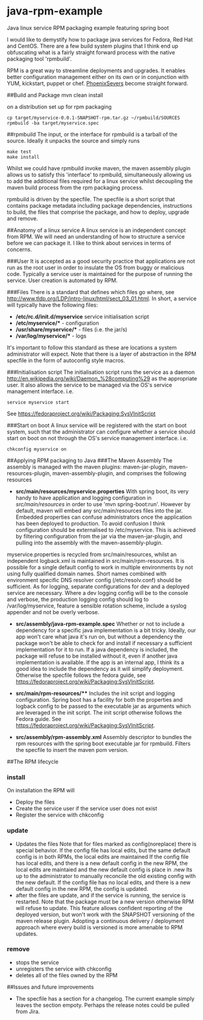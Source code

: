 # java-rpm-example
Java linux service RPM packaging example featuring spring boot

I would like to demystify how to package java services for Fedora, Red Hat and CentOS.
There are a few build system plugins that I think end up obfuscating what is a fairly straight forward
process with the native packaging tool 'rpmbuild'.

RPM is a great way to streamline deployments and upgrades. It enables better configuration management either on its own
or in conjunction with YUM, kickstart, puppet or chef. [PhoenixSevers](http://martinfowler.com/bliki/PhoenixServer.html) become straight forward.

##Build and Package
    mvn clean install

on a distribution set up for rpm packaging

    cp target/myservice-0.0.1-SNAPSHOT-rpm.tar.gz ~/rpmbuild/SOURCES
    rpmbuild -ba target/myservice.spec

##rpmbuild
The input, or the interface for rpmbuild is a tarball of the source. Ideally it unpacks the source and simply runs

    make test
    make install

Whilst we could have rpmbuild invoke maven, the maven assembly plugin allows us to satisfy this 'interface' to rpmbuild,
simultaneously allowing us to add the additional files required for a linux service whilst decoupling the maven build process
from the rpm packaging process.

rpmbuild is driven by the specfile. The specfile is a short script that contains package metadata including package dependencies,
instructions to build, the files that comprise the package, and how to deploy, upgrade and remove.

##Anatomy of a linux service
A linux service is an independent concept from RPM. We will need an understanding of how to structure a service before we can package it.
I like to think about services in terms of concerns.

###User
It is accepted as a good security practice that applications are not run as the root user in order to insulate the OS from
buggy or malicious code. Typically a service user is maintained for the purpose of running the service.
User creation is automated by RPM.

###Files
There is a standard that defines which files go where, see http://www.tldp.org/LDP/intro-linux/html/sect_03_01.html.
In short, a service will typically have the following files:

* __/etc/rc.d/init.d/myservice__ service initialisation script
* __/etc/myservice/*__  - configuration
* __/usr/share/myservice/*__    - files (i.e. the jar/s)
* __/var/log/myservice/*__  - logs

It's important to follow this standard as these are locations a system administrator will expect. Note that there is a layer
of abstraction in the RPM specfile in the form of autoconfig style macros.

###Initialisation script
The initialisation script runs the service as a daemon http://en.wikipedia.org/wiki/Daemon_%28computing%29 as the appropriate user.
It also allows the service to be managed via the OS's service management interface. i.e.

    service myservice start

See https://fedoraproject.org/wiki/Packaging:SysVInitScript

###Start on boot
A linux service will be registered with the start on boot system, such that the administrator can configure whether a service should start on
boot on not through the OS's service management interface. i.e.

    chkconfig myservice on

##Applying RPM packaging to Java
###The Maven Assembly
The assembly is managed with the maven plugins: maven-jar-plugin, maven-resources-plugin, maven-assembly-plugin, and comprises the following resources

* __src/main/resources/myservice.properties__
With spring boot, its very handy to have application and logging configuration in _src/main/resources_ in order to use 'mvn spring-boot:run'.
However by default, maven will embed any src/main/resources files into the jar. Embedded properties can confuse administrators once the application
has been deployed to production. To avoid confusion I think configuration should be externalised to /etc/myservice. This is achieved by filtering
configuration from the jar via the maven-jar-plugin, and pulling into the assembly with the maven-assembly-plugin.

myservice.properties is recycled from src/main/resources, whilst an independent logback.xml is maintained in src/main/rpm-resources. It is possible
for a single default config to work in multiple environments by not using fully qualified domain names. Short names combined with environment specific
DNS resolver config (/etc/resolv.conf) should be sufficient. As for logging, separate configurations for dev and a deployed service are necessary.
Where a dev logging config will be to the console and verbose, the production logging config should log to /var/log/myservice,
feature a sensible rotation scheme, include a syslog appender and not be overly verbose.

* __src/assembly/java-rpm-example.spec__
Whether or not to include a dependency for a specific java implementation is a bit tricky. Ideally, our app won't care what java it's run on,
but without a dependency the package won't be able to check for and install if necessary a sufficient implementation for it to run.
If a java dependency is included, the package will refuse to be installed without it, even if another java implementation is available.
If the app is an internal app, I think its a good idea to include the dependency as it will simplify deployment.
Otherwise the specfile follows the fedora guide, see https://fedoraproject.org/wiki/Packaging:SysVInitScript.

* __src/main/rpm-resources/**__
Includes the init script and logging configuration. Spring boot has a facility for both the properties and logback config to be passed to the executable jar
as arguments which are leveraged in the init script. The init script otherwise follows the Fedora guide. See https://fedoraproject.org/wiki/Packaging:SysVInitScript.

* __src/assembly/rpm-assembly.xml__
Assembly descriptor to bundles the rpm resources with the spring boot executable jar for rpmbuild. Filters the specfile to insert the maven pom version.

##The RPM lifecycle
### install
On installation the RPM will

* Deploy the files
* Create the service user if the service user does not exist
* Register the service with chkconfig

### update

* Updates the files
Note that for files marked as config(noreplace) there is special behavior.
 If the config file has local edits, but the same default config is in both RPMs, the local edits are maintained
 If the config file has local edits, and there is a new default config in the new RPM, the local edits are maintaied and the new default config is place in .new
 Its up to the administrator to manually reconcile the old existing config with the new default.
 If the config file has no local edits, and there is a new default config in the new RPM, the config is updated.
* after the files are update, and if the service is running, the service is restarted.
Note that the package must be a new version otherwise RPM will refuse to update. This feature allows confident reporting of the deployed version, but
won't work with the SNAPSHOT versioning of the maven release plugin. Adopting a continuous delivery / deployment approach where every build is versioned
is more amenable to RPM updates.

### remove

* stops the service
* unregisters the service with chkconfig
* deletes all of the files owned by the RPM

##Issues and future improvements

* The specfile has a section for a changelog. The current example simply leaves the section empoty. Perhaps the release notes could be pulled from Jira.
